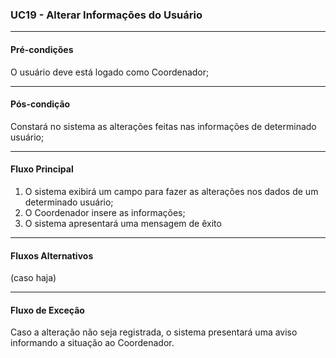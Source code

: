 ### UC19 - Alterar Informações do Usuário

---
#### Pré-condições
O usuário deve está logado como Coordenador;

---
#### Pós-condição
Constará no sistema as alterações feitas nas informações de determinado usuário;

---
#### Fluxo Principal
1. O sistema exibirá um campo para fazer as alterações nos dados de um determinado usuário;
2. O Coordenador insere as informações;
3. O sistema apresentará uma mensagem de êxito

---
#### Fluxos Alternativos
(caso haja)

---
#### Fluxo de Exceção
Caso a alteração não seja registrada, o sistema presentará uma aviso informando a situação ao Coordenador.
